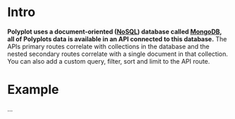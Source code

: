 # Intro

**Polyplot uses a document-oriented ([NoSQL](https://en.wikipedia.org/wiki/NoSQL)) database called [MongoDB](https://www.mongodb.com), all of Polyplots data is available in an API connected to this database.** The APIs primary routes correlate with collections in the database and the nested secondary routes correlate with a single document in that collection. You can also add a custom query, filter, sort and limit to the API route.

# Example

...

